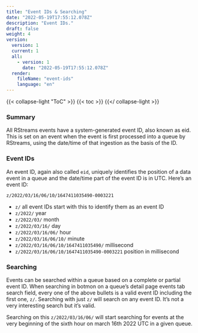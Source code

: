 ```yaml
---
title: "Event IDs & Searching"
date: "2022-05-19T17:55:12.078Z"
description: "Event IDs."
draft: false
weight: 4
version:
  version: 1
  current: 1
  all:
    - version: 1
      date: "2022-05-19T17:55:12.078Z"
  render:
    fileName: "event-ids"
    language: "en"
---
```

{{< collapse-light "ToC" >}}
{{< toc  >}}
{{</ collapse-light >}}

### Summary
All RStreams events have a system-generated event ID, also known as eid.  This is set on an event when the event is first 
processed into a queue by RStreams, using the date/time of that ingestion as the basis of the ID.

### Event IDs
An event ID, again also called `eid`, uniquely identifies the position of a data event in a queue and the date/time part of the 
event ID is in UTC.  Here’s an event ID:

`z/2022/03/16/06/10/1647411035490-0003221`

- `z/`  all event IDs start with this to identify them as an event ID
- `z/2022/` year
- `z/2022/03/` month
- `z/2022/03/16/` day
- `z/2022/03/16/06/` hour
- `z/2022/03/16/06/10/` minute
- `z/2022/03/16/06/10/1647411035490/` millisecond
- `z/2022/03/16/06/10/1647411035490-0003221` position in millisecond

### Searching
Events can be searched within a queue based on a complete or partial event ID.  When searching in botmon on a queue’s detail page events
tab search field, every one of the above bullets is a valid event ID including
the first one, `z/`.  Searching with just `z/` will search on any event ID.  It’s not a very interesting search but it’s valid.

Searching on this `z/2022/03/16/06/` will start searching for events at the very beginning of the sixth hour on march 16th 2022 UTC in a given queue.